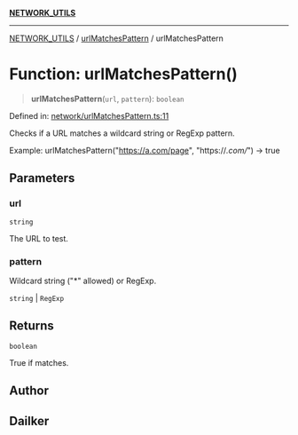 [**NETWORK_UTILS**](../../README.md)

***

[NETWORK_UTILS](../../README.md) / [urlMatchesPattern](../README.md) / urlMatchesPattern

# Function: urlMatchesPattern()

> **urlMatchesPattern**(`url`, `pattern`): `boolean`

Defined in: [network/urlMatchesPattern.ts:11](https://github.com/dailker/everyutil/blob/7c30ec40bbb398255a9be572db0a537e8bcb9c11/src/network/urlMatchesPattern.ts#L11)

Checks if a URL matches a wildcard string or RegExp pattern.

Example: urlMatchesPattern("https://a.com/page", "https://*.com/*") → true

## Parameters

### url

`string`

The URL to test.

### pattern

Wildcard string ("*" allowed) or RegExp.

`string` | `RegExp`

## Returns

`boolean`

True if matches.

## Author

## Dailker
